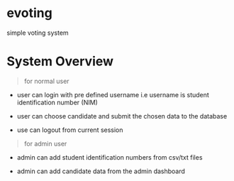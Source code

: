 # evoting
simple voting system

# System Overview

> for normal user

- user can login with pre defined username i.e username is student identification number (NIM)

- user can choose candidate and submit the chosen data to the database

- use can logout from current session

> for admin user

- admin can add student identification numbers from csv/txt files

- admin can add candidate data from the admin dashboard

